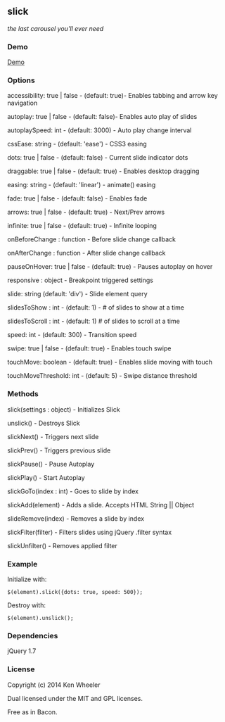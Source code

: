 slick
-------

[1]: <https://github.com/kenwheeler/slick>

_the last carousel you'll ever need_

### Demo

[Demo](http://kenwheeler.github.io/slick/)

### Options

accessibility: true | false - (default: true)- Enables tabbing and arrow key navigation

autoplay: true | false - (default: false)- Enables auto play of slides

autoplaySpeed: int - (default:  3000) - Auto play change interval

cssEase: string - (default:  'ease') - CSS3 easing

dots: true | false - (default:  false) - Current slide indicator dots

draggable: true | false - (default:  true) - Enables desktop dragging

easing: string - (default:  'linear') - animate() easing

fade: true | false - (default: false) - Enables fade

arrows: true | false - (default: true) - Next/Prev arrows

infinite: true | false - (default: true) - Infinite looping

onBeforeChange : function - Before slide change callback

onAfterChange : function - After slide change callback

pauseOnHover: true | false - (default:  true) - Pauses autoplay on hover

responsive : object - Breakpoint triggered settings

slide: string (default: 'div') - Slide element query

slidesToShow : int - (default: 1) - # of slides to show at a time

slidesToScroll : int - (default: 1) # of slides to scroll at a time

speed: int - (default: 300) - Transition speed

swipe: true | false - (default: true) - Enables touch swipe  

touchMove: boolean - (default: true) - Enables slide moving with touch

touchMoveThreshold: int - (default: 5) - Swipe distance threshold

### Methods

slick(settings : object) - Initializes Slick

unslick() - Destroys Slick

slickNext() - Triggers next slide

slickPrev() - Triggers previous slide

slickPause() - Pause Autoplay

slickPlay() - Start Autoplay

slickGoTo(index : int) - Goes to slide by index

slickAdd(element) - Adds a slide. Accepts HTML String || Object

slideRemove(index) - Removes a slide by index

slickFilter(filter) - Filters slides using jQuery .filter syntax

slickUnfilter() - Removes applied filter

### Example

Initialize with:

`$(element).slick({dots: true, speed: 500});`

Destroy with:

`$(element).unslick();`

### Dependencies

jQuery 1.7

### License

Copyright (c) 2014 Ken Wheeler

Dual licensed under the MIT and GPL licenses.

Free as in Bacon.


